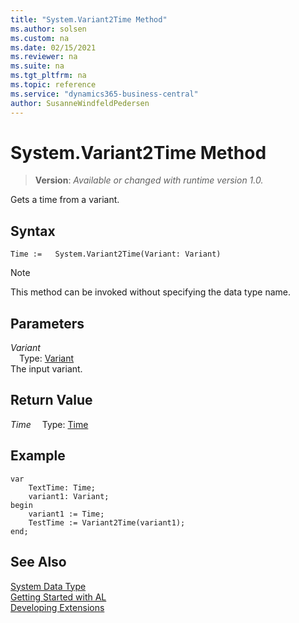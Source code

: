 ```yaml
---
title: "System.Variant2Time Method"
ms.author: solsen
ms.custom: na
ms.date: 02/15/2021
ms.reviewer: na
ms.suite: na
ms.tgt_pltfrm: na
ms.topic: reference
ms.service: "dynamics365-business-central"
author: SusanneWindfeldPedersen
---
```

[//]: # (START>DO_NOT_EDIT)
[//]: # (IMPORTANT:Do not edit any of the content between here and the END>DO_NOT_EDIT.)
[//]: # (Any modifications should be made in the .xml files in the ModernDev repo.)
# System.Variant2Time Method
> **Version**: _Available or changed with runtime version 1.0._

Gets a time from a variant.


## Syntax
```
Time :=   System.Variant2Time(Variant: Variant)
```
> [!NOTE]
> This method can be invoked without specifying the data type name.
## Parameters
*Variant*  
&emsp;Type: [Variant](../variant/variant-data-type.md)  
The input variant.  


## Return Value
*Time*
&emsp;Type: [Time](../time/time-data-type.md)



[//]: # (IMPORTANT: END>DO_NOT_EDIT)

## Example

```al
var
    TextTime: Time;
    variant1: Variant;
begin 
    variant1 := Time;  
    TestTime := Variant2Time(variant1);  
end;
```  

## See Also

[System Data Type](system-data-type.md)  
[Getting Started with AL](../../devenv-get-started.md)  
[Developing Extensions](../../devenv-dev-overview.md)